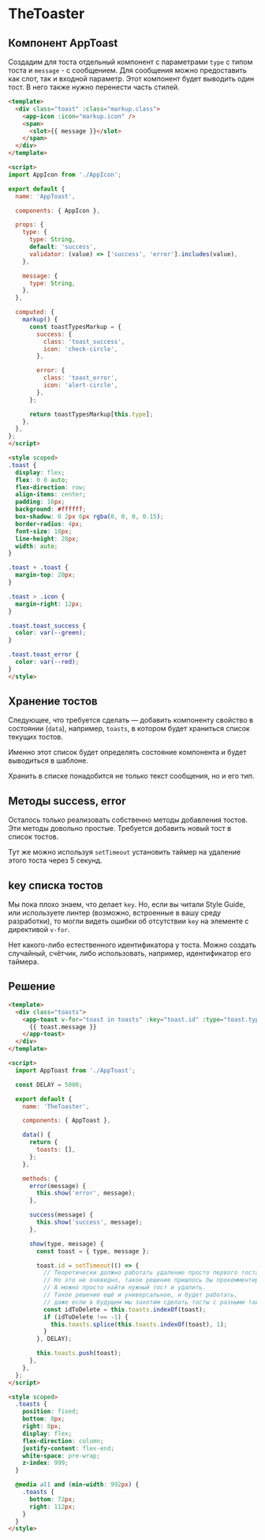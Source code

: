 # TheToaster

## Компонент AppToast

Создадим для тоста отдельный компонент с параметрами `type` с типом тоста и `message` - с сообщением. Для сообщения можно предоставить как слот, так и входной параметр.  Этот компонент будет выводить один тост. В него также нужно перенести часть стилей.

```html
<template>
  <div class="toast" :class="markup.class">
    <app-icon :icon="markup.icon" />
    <span>
      <slot>{{ message }}</slot>
    </span>
  </div>
</template>

<script>
import AppIcon from './AppIcon';

export default {
  name: 'AppToast',

  components: { AppIcon },

  props: {
    type: {
      type: String,
      default: 'success',
      validator: (value) => ['success', 'error'].includes(value),
    },

    message: {
      type: String,
    },
  },

  computed: {
    markup() {
      const toastTypesMarkup = {
        success: {
          class: 'toast_success',
          icon: 'check-circle',
        },

        error: {
          class: 'toast_error',
          icon: 'alert-circle',
        },
      };

      return toastTypesMarkup[this.type];
    },
  },
};
</script>

<style scoped>
.toast {
  display: flex;
  flex: 0 0 auto;
  flex-direction: row;
  align-items: center;
  padding: 16px;
  background: #ffffff;
  box-shadow: 0 2px 6px rgba(0, 0, 0, 0.15);
  border-radius: 4px;
  font-size: 18px;
  line-height: 28px;
  width: auto;
}

.toast + .toast {
  margin-top: 20px;
}

.toast > .icon {
  margin-right: 12px;
}

.toast.toast_success {
  color: var(--green);
}

.toast.toast_error {
  color: var(--red);
}
</style>
```

## Хранение тостов

Следующее, что требуется сделать — добавить компоненту свойство в состоянии (`data`), например, `toasts`, в котором будет храниться список текущих тостов.

Именно этот список будет определять состояние компонента и будет выводиться в шаблоне.

Хранить в списке понадобится не только текст сообщения, но и его тип.
 
## Методы success, error

Осталось только реализовать собственно методы добавления тостов. Эти методы довольно простые. Требуется добавить новый тост в список тостов. 

Тут же можно используя `setTimeout` установить таймер на удаление этого тоста через 5 секунд.

## key списка тостов

Мы пока плохо знаем, что делает `key`. Но, если вы читали Style Guide, или используете линтер (возможно, встроенные в вашу среду разработки), то могли видеть ошибки об отсутствии `key` на элементе с директивой `v-for`.

Нет какого-либо естественного идентификатора у тоста. Можно создать случайный, счётчик, либо использовать, например, идентификатор его таймера.

## Решение

```html
<template>
  <div class="toasts">
    <app-toast v-for="toast in toasts" :key="toast.id" :type="toast.type">
      {{ toast.message }}
    </app-toast>
  </div>
</template>

<script>
  import AppToast from './AppToast';

  const DELAY = 5000;

  export default {
    name: 'TheToaster',

    components: { AppToast },

    data() {
      return {
        toasts: [],
      };
    },

    methods: {
      error(message) {
        this.show('error', message);
      },

      success(message) {
        this.show('success', message);
      },

      show(type, message) {
        const toast = { type, message };

        toast.id = setTimeout(() => {
          // Теоретически должно работать удаление просто первого тоста, например, методом unshift
          // Но это не очевидно, такое решение пришлось бы прокомментировать.
          // А можно просто найти нужный тост и удалить.
          // Такое решение ещё и универсальное, и будет работать, 
          // даже если в будущем мы захотим сделать тосты с разными таймерами
          const idToDelete = this.toasts.indexOf(toast);
          if (idToDelete !== -1) {
            this.toasts.splice(this.toasts.indexOf(toast), 1);
          }
        }, DELAY);

        this.toasts.push(toast);
      },
    },
  };
</script>

<style scoped>
  .toasts {
    position: fixed;
    bottom: 8px;
    right: 8px;
    display: flex;
    flex-direction: column;
    justify-content: flex-end;
    white-space: pre-wrap;
    z-index: 999;
  }

  @media all and (min-width: 992px) {
    .toasts {
      bottom: 72px;
      right: 112px;
    }
  }
</style>
```
